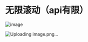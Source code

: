# 无限滚动（api有限）

![image](https://github.com/SlinkX/utils/assets/144294415/e2f576a6-3b0a-4f58-8c18-8142436ace05)


![Uploading image.png…]()
